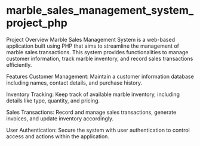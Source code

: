 # marble_sales_management_system_project_php

Project Overview
Marble Sales Management System is a web-based application built using PHP that aims to streamline the management of marble sales transactions. 
This system provides functionalities to manage customer information, track marble inventory, and record sales transactions efficiently.

Features
Customer Management: Maintain a customer information database including names, contact details, and purchase history.

Inventory Tracking: Keep track of available marble inventory, including details like type, quantity, and pricing.

Sales Transactions: Record and manage sales transactions, generate invoices, and update inventory accordingly.

User Authentication: Secure the system with user authentication to control access and actions within the application.

